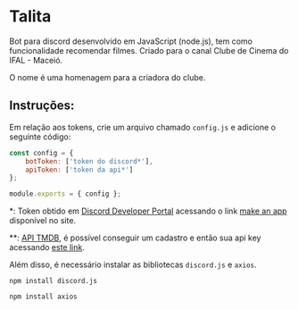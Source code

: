 # Talita

Bot para discord desenvolvido em JavaScript (node.js), tem como funcionalidade recomendar filmes. Criado para o canal Clube de Cinema do IFAL - Maceió. 

O nome é uma homenagem para a criadora do clube.

## Instruções:

Em relação aos tokens, crie um arquivo chamado ```config.js``` e adicione o seguinte código:
```JavaScript
const config = {
    botToken: ['token do discord*'],
    apiToken: ['token da api*'] 
};

module.exports = { config };
```
*: Token obtido em <a href="https://discord.com/developers/docs/intro">Discord Developer Portal</a> acessando o link <a href="https://discord.com/developers/applications">make an app</a> disponível no site.

**: <a href="https://www.themoviedb.org/documentation/api?language=pt-BR">API TMDB</a>, é possível conseguir um cadastro e então sua api key acessando <a href="https://www.themoviedb.org/settings/api">este link</a>.

Além disso, é necessário instalar as bibliotecas ```discord.js``` e ```axios```.

```
npm install discord.js
```
```
npm install axios
```